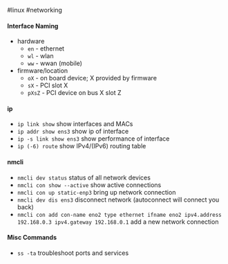 #linux #networking
#### Interface Naming
- hardware
	- `en` - ethernet
	- `wl` - wlan
	- `ww` - wwan (mobile)
- firmware/location
	- `oX` - on board device; X provided by firmware
	- `sX` - PCI slot X
	- `pXsZ` - PCI device on bus X slot Z
#### ip
- `ip link show` show interfaces and MACs
- `ip addr show ens3` show ip of interface
- `ip -s link show ens3` show performance of interface
- `ip (-6) route` show IPv4/(IPv6) routing table
#### nmcli
- `nmcli dev status` status of all network devices
- `nmcli con show --active` show active connections
- `nmcli con up static-enp3` bring up network connection
- `nmcli dev dis ens3` disconnect network (autoconnect will connect you back)
- `nmcli con add con-name eno2 type ethernet ifname eno2 ipv4.address 192.168.0.3 ipv4.gateway 192.168.0.1` add a new network connection


#### Misc Commands
- `ss -ta` troubleshoot ports and services


